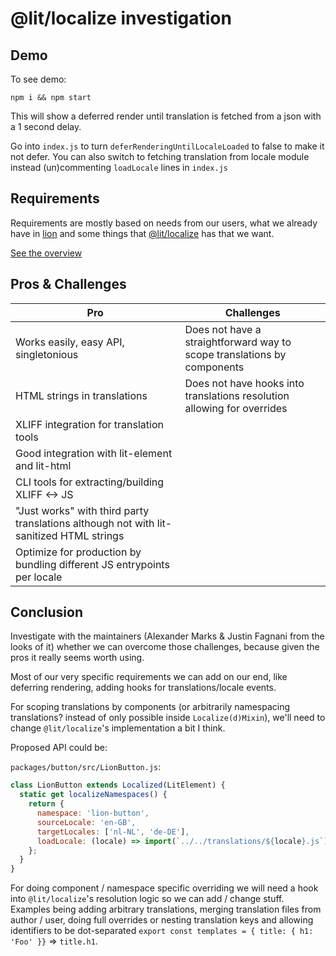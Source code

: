 # @lit/localize investigation

## Demo

To see demo:

```
npm i && npm start
```

This will show a deferred render until translation is fetched from a json with a 1 second delay.

Go into `index.js` to turn `deferRenderingUntilLocaleLoaded` to false to make it not defer.
You can also switch to fetching translation from locale module instead (un)commenting `loadLocale` lines in `index.js`

## Requirements

Requirements are mostly based on needs from our users, what we already have in [lion](https://github.com/ing-bank/lion) and some things that [@lit/localize](https://www.npmjs.com/package/@lit/localize) has that we want.

[See the overview](./requirements.md)

## Pros & Challenges

| Pro                                                                                     | Challenges                                                              |
| --------------------------------------------------------------------------------------- | ----------------------------------------------------------------------- |
| Works easily, easy API, singletonious                                                   | Does not have a straightforward way to scope translations by components |
| HTML strings in translations                                                            | Does not have hooks into translations resolution allowing for overrides |
| XLIFF integration for translation tools                                                 |                                                                         |
| Good integration with lit-element and lit-html                                          |                                                                         |
| CLI tools for extracting/building XLIFF <-> JS                                          |                                                                         |
| "Just works" with third party translations although not with lit-sanitized HTML strings |                                                                         |
| Optimize for production by bundling different JS entrypoints per locale                 |                                                                         |

## Conclusion

Investigate with the maintainers (Alexander Marks & Justin Fagnani from the looks of it) whether we can overcome those challenges, because given the pros it really seems worth using.

Most of our very specific requirements we can add on our end, like deferring rendering, adding hooks for translations/locale events.

For scoping translations by components (or arbitrarily namespacing translations? instead of only possible inside `Localize(d)Mixin`), we'll need to change `@lit/localize`'s implementation a bit I think.

Proposed API could be:

`packages/button/src/LionButton.js`:

```js
class LionButton extends Localized(LitElement) {
  static get localizeNamespaces() {
    return {
      namespace: 'lion-button',
      sourceLocale: 'en-GB',
      targetLocales: ['nl-NL', 'de-DE'],
      loadLocale: (locale) => import(`../../translations/${locale}.js`),
    };
  }
}
```

For doing component / namespace specific overriding we will need a hook into `@lit/localize`'s resolution logic so we can add / change stuff. Examples being adding arbitrary translations, merging translation files from author / user, doing full overrides or nesting translation keys and allowing identifiers to be dot-separated `export const templates = { title: { h1: 'Foo' }}` => `title.h1`.
